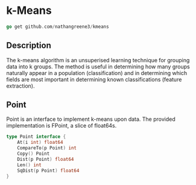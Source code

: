 # k-Means

```go
go get github.com/nathangreene3/kmeans
```

## Description

The k-means algorithm is an unsuperised learning technique for grouping data into k groups. The method is useful in determining how many groups naturally appear in a population (classification) and in determining which fields are most important in determining known classifications (feature extraction).

## Point

Point is an interface to implement k-means upon data. The provided implementation is FPoint, a slice of float64s.

```go
type Point interface {
    At(i int) float64
    CompareTo(p Point) int
    Copy() Point
    Dist(p Point) float64
    Len() int
    SqDist(p Point) float64
}
```
